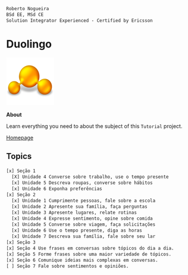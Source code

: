 ```
Roberto Nogueira  
BSd EE, MSd CE
Solution Integrator Experienced - Certified by Ericsson
```
# Duolingo

![tutorial image](images/tutorial.png)

**About**

Learn everything you need to about the subject of this `Tutorial` project.

[Homepage](uolingo.com/learn)

## Topics
```
[x] Seção 1
  [X] Unidade 4 Converse sobre trabalho, use o tempo presente
  [x] Unidade 5 Descreva roupas, converse sobre hábitos
  [x] Unidade 6 Exponha preferências
[x] Seção 2
  [x] Unidade 1 Cumprimente pessoas, fale sobre a escola
  [x] Unidade 2 Apresente sua família, faça perguntas
  [x] Unidade 3 Apresente lugares, relate rotinas
  [x] Unidade 4 Expresse sentimento, opine sobre comida
  [x] Unidade 5 Converse sobre viagem, faça solicitações
  [x] Unidade 6 Use o tempo presente, diga as horas
  [x] Unidade 7 Descreva sua família, fale sobre seu lar
[x] Seção 3
[x] Seção 4 Use frases em conversas sobre tópicos do dia a dia.
[x] Seção 5 Forme frases sobre uma maior variedade de tópicos.
[x] Seção 6 Comunique ideias mais complexas em conversas.
[ ] Seção 7 Fale sobre sentimentos e opiniões.
```

